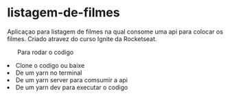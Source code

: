 # listagem-de-filmes
Aplicaçao para listagem de filmes na qual consome uma api para colocar os filmes.
Criado atravez do curso Ignite da Rocketseat.
<ul>Para rodar o codigo</ul>
<li>Clone o codigo ou baixe</li>
<li>De um yarn no terminal</li>
<li>De um yarn server para comsumir a api</li>
<li>De um yarn dev para executar o codigo</li>
